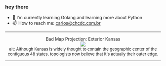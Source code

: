 ### hey there 

- :seedling: I’m currently learning Golang and learning more about Python
- :mailbox: How to reach me: carlos@chcdc.com.br


---


<!-- xkcd -->
<p align="center">Bad Map Projection: Exterior Kansas</br><img src=https://imgs.xkcd.com/comics/bad_map_projection_exterior_kansas.png></br><font size =2>alt: Although Kansas is widely thought to contain the geographic center of the contiguous 48 states, topologists now believe that it's actually their outer edge.</br></font></p></table></p> 


<!-- xkcd -->
---
